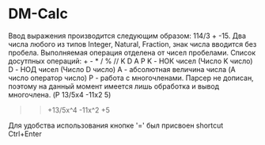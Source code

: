 # DM-Calc

Ввод выражения производится следующим образом:
114/3 + -15.
Два числа любого из типов Integer, Natural, Fraction, знак числа вводится без пробела.
Выполняемая операция отделена от чисел пробелами.
Список досутпных операций: + - * / % // K D A P
K - НОК чисел (Число K число)
D - НОД чисел (Число D число)
A - абсолютная величина числа (A число оператор число)
P - работа с многочленами. Парсер не дописан, поэтому на данный момент имеется лишь обработка и вывод многочлена.
(P 13/5x4 -11x2 5)
>>+13/5x^4 -11x^2 +5

Для удобства использования кнопке '=' был присвоен shortcut Ctrl+Enter
